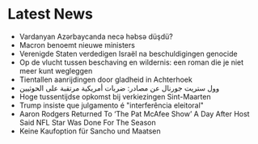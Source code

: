 # Latest News
-  Vardanyan Azərbaycanda necə həbsə düşdü?
-  Macron benoemt nieuwe ministers
-  Verenigde Staten verdedigen Israël na beschuldigingen genocide
-  Op de vlucht tussen beschaving en wildernis: een roman die je niet meer kunt wegleggen
-  Tientallen aanrijdingen door gladheid in Achterhoek
-  وول ستريت جورنال عن مصادر: ضربات أمريكية مرتقبة على الحوثيين
-  Hoge tussentijdse opkomst bij verkiezingen Sint-Maarten
-  Trump insiste que julgamento é "interferência eleitoral"
-  Aaron Rodgers Returned To ‘The Pat McAfee Show’ A Day After Host Said NFL Star Was Done For The Season
-  Keine Kaufoption für Sancho und Maatsen
